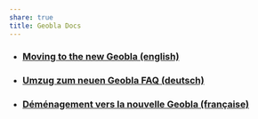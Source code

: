 ```yaml
---
share: true
title: Geobla Docs
---
```


- ### [Moving to the new Geobla (english)](./move-en.md#)
- ### [Umzug zum neuen Geobla FAQ (deutsch)](./move-de.md#) 
- ### [Déménagement vers la nouvelle Geobla (française)](./mode-fr.md#)
